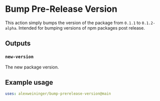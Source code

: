 # Bump Pre-Release Version

This action simply bumps the version of the package from `0.1.1` to `0.1.2-alpha`. Intended for bumping versions of npm packages post release.

## Outputs

### `new-version`

The new package version.

## Example usage

```yaml
uses: alexweininger/bump-prerelease-version@main
```